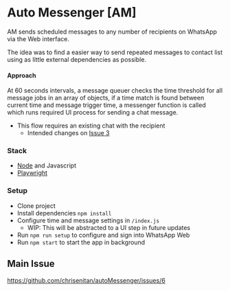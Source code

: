 # Auto Messenger [AM]

AM sends scheduled messages to any number of recipients on WhatsApp via the Web interface.

The idea was to find a easier way to send repeated messages to contact list using as little external dependencies as possible.

#### Approach

At 60 seconds intervals, a message queuer checks the time threshold for all message jobs in an array of objects, if a time match is found between current time and message trigger time, a messenger function is called which runs required UI process for sending a chat message.

- This flow requires an existing chat with the recipient
    - Intended changes on [Issue 3](https://github.com/chrisenitan/autoMessenger/issues/3)

### Stack

- [Node](https://github.com/nodejs/node) and Javascript
- [Playwright](https://github.com/microsoft/playwright)

### Setup

- Clone project
- Install dependencies `npm install`
- Configure time and message settings in `/index.js`
  - WIP: This will be abstracted to a UI step in future updates
- Run `npm run setup` to configure and sign into WhatsApp Web
- Run `npm start` to start the app in background

## Main Issue
https://github.com/chrisenitan/autoMessenger/issues/6
